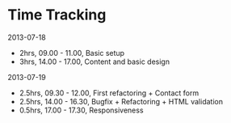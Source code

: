 # Time Tracking

2013-07-18
* 2hrs, 09.00 - 11.00, Basic setup
* 3hrs, 14.00 - 17.00, Content and basic design

2013-07-19
* 2.5hrs, 09.30 - 12.00, First refactoring + Contact form
* 2.5hrs, 14.00 - 16.30, Bugfix + Refactoring + HTML validation
* 0.5hrs, 17.00 - 17.30, Responsiveness


